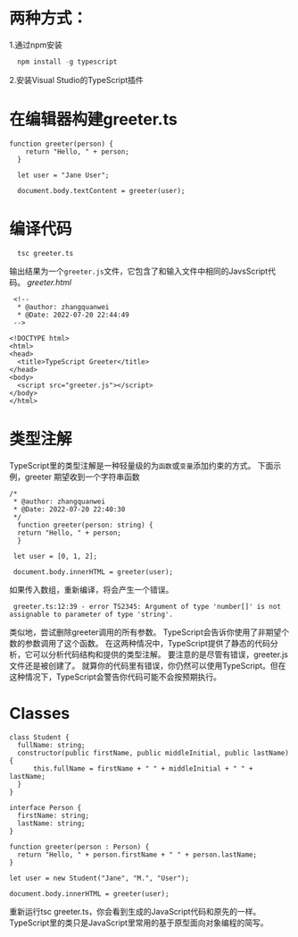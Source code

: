  # 两种方式：
  1.通过npm安装 
  ```typescript
    npm install -g typescript
  ```
  2.安装Visual Studio的TypeScript插件
  
 # 在编辑器构建greeter.ts
```
function greeter(person) {
    return "Hello, " + person;
  }
   
  let user = "Jane User";
   
  document.body.textContent = greeter(user);
```
# 编译代码
```
  tsc greeter.ts
```
  输出结果为一个`greeter.js`文件，它包含了和输入文件中相同的JavsScript代码。
  *greeter.html*
  ```
   <!--
    * @author: zhangquanwei
    * @Date: 2022-07-20 22:44:49
   -->

<!DOCTYPE html>
<html>
  <head>
    <title>TypeScript Greeter</title>
  </head>
  <body>
    <script src="greeter.js"></script>
  </body>
</html>
  ```
  
# 类型注解

  TypeScript里的类型注解是一种轻量级的为`函数`或`变量`添加约束的方式。
  下面示例，greeter 期望收到一个字符串函数
  
  ```
  /*
   * @author: zhangquanwei
   * @Date: 2022-07-20 22:40:30
   */
    function greeter(person: string) {
    return "Hello, " + person;
    }

   let user = [0, 1, 2];

   document.body.innerHTML = greeter(user);
  ```
  如果传入数组，重新编译，将会产生一个错误。
  ```
   greeter.ts:12:39 - error TS2345: Argument of type 'number[]' is not assignable to parameter of type 'string'.
  ```
  类似地，尝试删除greeter调用的所有参数。 TypeScript会告诉你使用了非期望个数的参数调用了这个函数。 在这两种情况中，TypeScript提供了静态的代码分析，它可以分析代码结构和提供的类型注解。
  要注意的是尽管有错误，greeter.js文件还是被创建了。 就算你的代码里有错误，你仍然可以使用TypeScript。但在这种情况下，TypeScript会警告你代码可能不会按预期执行。
  # Classes
  ```
  class Student {
    fullName: string;
    constructor(public firstName, public middleInitial, public lastName) {
        this.fullName = firstName + " " + middleInitial + " " + lastName;
    }
}

interface Person {
    firstName: string;
    lastName: string;
}

function greeter(person : Person) {
    return "Hello, " + person.firstName + " " + person.lastName;
}

let user = new Student("Jane", "M.", "User");

document.body.innerHTML = greeter(user);
  ```
  重新运行tsc greeter.ts，你会看到生成的JavaScript代码和原先的一样。 TypeScript里的类只是JavaScript里常用的基于原型面向对象编程的简写。
  
  
